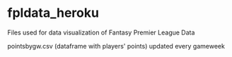 # fpldata_heroku
Files used for data visualization of Fantasy Premier League Data


pointsbygw.csv (dataframe with players' points) updated every gameweek
